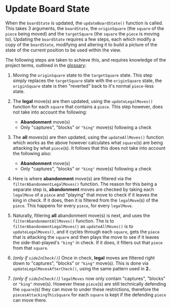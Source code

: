 # Update Board State

When the `boardState` is updated, the `updateBoardState()` function is called. This takes 3 arguments, the `boardState`, the `originSquare` (the `square` of the `piece` being moved) and the `targetSquare` (the `square` the `piece` is moving to). Updating the `boardState` requires a few steps, each which modify a copy of the `boardState`, modifying and altering it to build a picture of the state of the current position to be used within the view.

The following steps are taken to achieve this, and requires knowledge of the project terms, outlined in the [glossary](glossary.md):

1. Moving the `originSquare` state to the `targetSquare` state. This step simply replaces the `targetSquare` state with the `originSquare` state, the `originSquare` state is then "reverted" back to it's normal `piece`-less state.

2. The **legal** move(s) are then updated, using the `updateLegalMoves()` function for each `square` that contains a `piece`. This step however, does not take into account the following:
    - **Abandonment** move(s)
    - Only "captures", "blocks" or `"king"` move(s) following a check

3. The **all** moves(s) are then updated, using the `updateAllMoves()` function which works as the above however calculates what `square`(s) are being attacking by what `piece`(s). It follows that this does not take into account the following also:
    - **Abandonment** move(s)
    - Only "captures", "blocks" or `"king"` move(s) following a check

4. Here is where **abandonment** move(s) are filtered via the `filterAbandonmentLegalMoves()` function. The reason for this being a separate step is, **abandonment** moves are checked by taking each `legalMove` of a `piece` and "playing" that move to check if it leaves the king in check. If it does, then it is filtered from the `legalMove`(s) of the `piece`. This happens for every `piece`, for every `legalMove`.

5. Naturally, fitlering **all** abandonment move(s) is next, and uses the `filterAbandonmentAllMoves()` function. The is to `filterAbandonmentLegalMoves()` as `updateAllMoves()` is to `updateLegalMoves()`, and it cycles through each `square`, gets the `piece` that is attacking the `square` and then plays the move to see if it leaves the side-that-played's `"king"` in check. If it does, it filters out that `piece` from that `square`.

6. _(only if `sideInCheck()`)_ Once in check, **legal** moves are filtered right down to "captures", "blocks" or `"king"` move(s). This is done via `updateLegalMovesAfterCheck()`, using the same pattern used in **2.**.

7. _(only if `sideInCheck()`)_ `legalMoves` now only contain "captures", "blocks" or `"king"` move(s). However these `piece`(s) are still technically defending the `square`(s) they can move to under these restrictions, therefore the `piecesAttackingThisSquare` for each `square` is kept if the defending `piece` can move there.